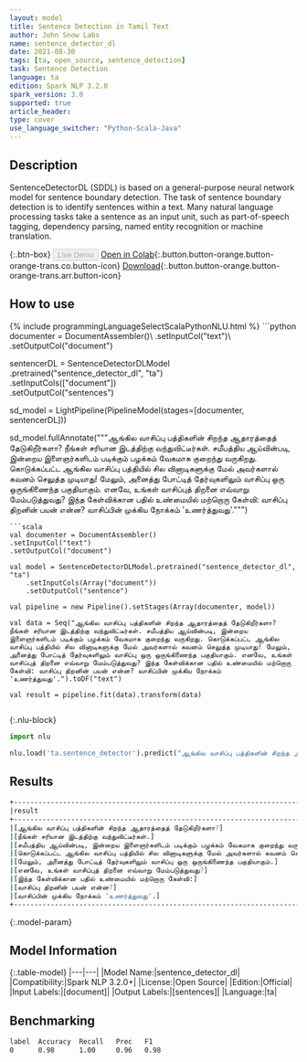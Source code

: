 ```yaml
---
layout: model
title: Sentence Detection in Tamil Text
author: John Snow Labs
name: sentence_detector_dl
date: 2021-08-30
tags: [ta, open_source, sentence_detection]
task: Sentence Detection
language: ta
edition: Spark NLP 3.2.0
spark_version: 3.0
supported: true
article_header:
type: cover
use_language_switcher: "Python-Scala-Java"
---
```


## Description

SentenceDetectorDL (SDDL) is based on a general-purpose neural network model for sentence boundary detection. The task of sentence boundary detection is to identify sentences within a text. Many natural language processing tasks take a sentence as an input unit, such as part-of-speech tagging, dependency parsing, named entity recognition or machine translation.

{:.btn-box}
<button class="button button-orange" disabled>Live Demo</button>
[Open in Colab](https://colab.research.google.com/github/JohnSnowLabs/spark-nlp-workshop/blob/master/tutorials/Certification_Trainings/Public/9.SentenceDetectorDL.ipynb){:.button.button-orange.button-orange-trans.co.button-icon}
[Download](https://s3.amazonaws.com/auxdata.johnsnowlabs.com/public/models/sentence_detector_dl_ta_3.2.0_3.0_1630337465197.zip){:.button.button-orange.button-orange-trans.arr.button-icon}

## How to use



<div class="tabs-box" markdown="1">
{% include programmingLanguageSelectScalaPythonNLU.html %}
```python
documenter = DocumentAssembler()\
.setInputCol("text")\
.setOutputCol("document")

sentencerDL = SentenceDetectorDLModel\
.pretrained("sentence_detector_dl", "ta") \
.setInputCols(["document"]) \
.setOutputCol("sentences")

sd_model = LightPipeline(PipelineModel(stages=[documenter, sentencerDL]))

sd_model.fullAnnotate("""ஆங்கில வாசிப்பு பத்திகளின் சிறந்த ஆதாரத்தைத் தேடுகிறீர்களா? நீங்கள் சரியான இடத்திற்கு வந்துவிட்டீர்கள். சமீபத்திய ஆய்வின்படி, இன்றைய இளைஞர்களிடம் படிக்கும் பழக்கம் வேகமாக குறைந்து வருகிறது. கொடுக்கப்பட்ட ஆங்கில வாசிப்பு பத்தியில் சில வினாடிகளுக்கு மேல் அவர்களால் கவனம் செலுத்த முடியாது! மேலும், அனைத்து போட்டித் தேர்வுகளிலும் வாசிப்பு ஒரு ஒருங்கிணைந்த பகுதியாகும். எனவே, உங்கள் வாசிப்புத் திறனை எவ்வாறு மேம்படுத்துவது? இந்த கேள்விக்கான பதில் உண்மையில் மற்றொரு கேள்வி: வாசிப்பு திறனின் பயன் என்ன? வாசிப்பின் முக்கிய நோக்கம் 'உணர்த்துவது'.""")

```
```scala
val documenter = DocumentAssembler()
.setInputCol("text")
.setOutputCol("document")

val model = SentenceDetectorDLModel.pretrained("sentence_detector_dl", "ta")
	.setInputCols(Array("document"))
	.setOutputCol("sentence")

val pipeline = new Pipeline().setStages(Array(documenter, model))

val data = Seq("ஆங்கில வாசிப்பு பத்திகளின் சிறந்த ஆதாரத்தைத் தேடுகிறீர்களா? நீங்கள் சரியான இடத்திற்கு வந்துவிட்டீர்கள். சமீபத்திய ஆய்வின்படி, இன்றைய இளைஞர்களிடம் படிக்கும் பழக்கம் வேகமாக குறைந்து வருகிறது. கொடுக்கப்பட்ட ஆங்கில வாசிப்பு பத்தியில் சில வினாடிகளுக்கு மேல் அவர்களால் கவனம் செலுத்த முடியாது! மேலும், அனைத்து போட்டித் தேர்வுகளிலும் வாசிப்பு ஒரு ஒருங்கிணைந்த பகுதியாகும். எனவே, உங்கள் வாசிப்புத் திறனை எவ்வாறு மேம்படுத்துவது? இந்த கேள்விக்கான பதில் உண்மையில் மற்றொரு கேள்வி: வாசிப்பு திறனின் பயன் என்ன? வாசிப்பின் முக்கிய நோக்கம் 'உணர்த்துவது'.").toDF("text")

val result = pipeline.fit(data).transform(data)


```

{:.nlu-block}
```python
import nlu

nlu.load('ta.sentence_detector').predict("ஆங்கில வாசிப்பு பத்திகளின் சிறந்த ஆதாரத்தைத் தேடுகிறீர்களா? நீங்கள் சரியான இடத்திற்கு வந்துவிட்டீர்கள். சமீபத்திய ஆய்வின்படி, இன்றைய இளைஞர்களிடம் படிக்கும் பழக்கம் வேகமாக குறைந்து வருகிறது. கொடுக்கப்பட்ட ஆங்கில வாசிப்பு பத்தியில் சில வினாடிகளுக்கு மேல் அவர்களால் கவனம் செலுத்த முடியாது! மேலும், அனைத்து போட்டித் தேர்வுகளிலும் வாசிப்பு ஒரு ஒருங்கிணைந்த பகுதியாகும். எனவே, உங்கள் வாசிப்புத் திறனை எவ்வாறு மேம்படுத்துவது? இந்த கேள்விக்கான பதில் உண்மையில் மற்றொரு கேள்வி: வாசிப்பு திறனின் பயன் என்ன? வாசிப்பின் முக்கிய நோக்கம் 'உணர்த்துவது'.", output_level ='sentence')  
```
</div>

## Results

```bash
+--------------------------------------------------------------------------------------------------+
|result                                                                                            |
+--------------------------------------------------------------------------------------------------+
|[ஆங்கில வாசிப்பு பத்திகளின் சிறந்த ஆதாரத்தைத் தேடுகிறீர்களா?]                                     |
|[நீங்கள் சரியான இடத்திற்கு வந்துவிட்டீர்கள்.]                                                     |
|[சமீபத்திய ஆய்வின்படி, இன்றைய இளைஞர்களிடம் படிக்கும் பழக்கம் வேகமாக குறைந்து வருகிறது.]           |
|[கொடுக்கப்பட்ட ஆங்கில வாசிப்பு பத்தியில் சில வினாடிகளுக்கு மேல் அவர்களால் கவனம் செலுத்த முடியாது!]|
|[மேலும், அனைத்து போட்டித் தேர்வுகளிலும் வாசிப்பு ஒரு ஒருங்கிணைந்த பகுதியாகும்.]                   |
|[எனவே, உங்கள் வாசிப்புத் திறனை எவ்வாறு மேம்படுத்துவது?]                                           |
|[இந்த கேள்விக்கான பதில் உண்மையில் மற்றொரு கேள்வி:]                                                |
|[வாசிப்பு திறனின் பயன் என்ன?]                                                                     |
|[வாசிப்பின் முக்கிய நோக்கம் 'உணர்த்துவது'.]                                                       |
+--------------------------------------------------------------------------------------------------+


```

{:.model-param}
## Model Information

{:.table-model}
|---|---|
|Model Name:|sentence_detector_dl|
|Compatibility:|Spark NLP 3.2.0+|
|License:|Open Source|
|Edition:|Official|
|Input Labels:|[document]|
|Output Labels:|[sentences]|
|Language:|ta|

## Benchmarking

```bash
label  Accuracy  Recall   Prec   F1  
0      0.98      1.00     0.96   0.98
```